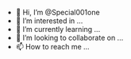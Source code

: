 - 👋 Hi, I’m @Special001one
- 👀 I’m interested in ...
- 🌱 I’m currently learning ...
- 💞️ I’m looking to collaborate on ...
- 📫 How to reach me ...

<!---
Special001one/Special001one is a ✨ special ✨ repository because its `README.md` (this file) appears on your GitHub profile.
You can click the Preview link to take a look at your changes.
--->
